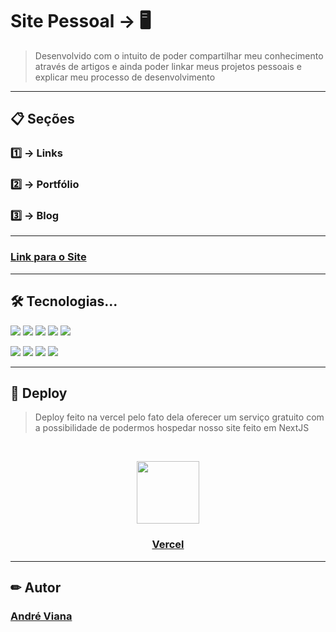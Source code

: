 <h1> Site Pessoal → 🖥 </h1>

> Desenvolvido com o intuito de poder compartilhar meu conhecimento através de artigos e ainda poder linkar meus projetos pessoais e explicar meu processo de desenvolvimento

<hr />

## 📋 Seções

### 1️⃣ → Links

### 2️⃣ → Portfólio

### 3️⃣ → Blog

<hr />

<h3> <a href="https://andreviana.vercel.app/" > Link para o Site </a> </h3>

<hr />

<h2> 🛠 Tecnologias... </h2>

<img src="https://img.shields.io/badge/TypeScript-007ACC?style=for-the-badge&logo=typescript&logoColor=white" />
<img src="https://img.shields.io/badge/React-20232A?style=for-the-badge&logo=react&logoColor=61DAFB" />
<img src="https://img.shields.io/badge/next.js-000000?style=for-the-badge&logo=nextdotjs&logoColor=white" />
<img src="https://img.shields.io/badge/styled--components-DB7093?style=for-the-badge&logo=styled-components&logoColor=white" />
<img src="https://img.shields.io/badge/npm-CB3837?style=for-the-badge&logo=npm&logoColor=white" />

<p>
<img src="https://img.shields.io/badge/material%20ui-4.11.4-blue" />
<img src="https://img.shields.io/badge/axios-0.21.1-yellowgreen" />
<img src="https://img.shields.io/badge/react--scroll-1.8.2-green" />
<img src="https://img.shields.io/badge/datocms--structured--text--to--html--string-1.2.0-red" />
</p>

<hr />

<h2> 🚀 Deploy </h2>

> Deploy feito na vercel pelo fato dela oferecer um serviço gratuito com a possibilidade de podermos hospedar nosso site feito em NextJS

<br />

<p align="center">
<img width="100px" src="https://camo.githubusercontent.com/add2c9721e333f0043ac938f3dadbc26a282776e01b95b308fcaba5afaf74ae3/68747470733a2f2f6173736574732e76657263656c2e636f6d2f696d6167652f75706c6f61642f76313538383830353835382f7265706f7369746f726965732f76657263656c2f6c6f676f2e706e67" />
</p>
<h3 align="center"> <a href="https://vercel.com/">Vercel</a> </h3>

<hr />

<h2> ✏ Autor </h2>

<h3> <a href="https://github.com/vianaandre">André Viana</a> </h3>
